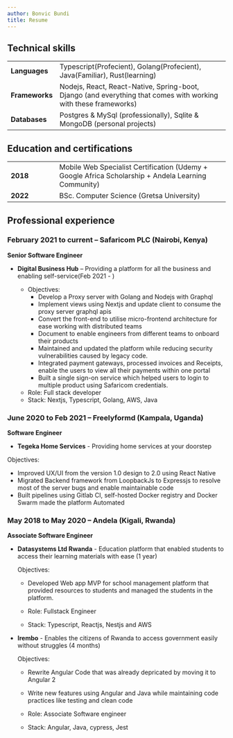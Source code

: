 ```yaml
---
author: Bonvic Bundi
title: Resume
---
```


<style>
    thead {
        display:none;
    }
    tbody tr td:first-child {
        width: 6em;
        font-weight: bold;
    }
    table, tr, td {
        border: none !important;
    }
</style>

## Technical skills

|            |                                                                                        |
| ---------- | -------------------------------------------------------------------------------------- |
| Languages  | Typescript(Profecient), Golang(Profecient), Java(Familiar), Rust(learning)                                 |
| Frameworks | Nodejs, React, React-Native, Spring-boot, Django (and everything that comes with working with these frameworks) |
| Databases  | Postgres & MySql (professionally), Sqlite & MongoDB (personal projects)                |

## Education and certifications

|      |                                                                                                     |
| ---- | --------------------------------------------------------------------------------------------------- |
| 2018 | Mobile Web Specialist Certification (Udemy + Google Africa Scholarship + Andela Learning Community) |
| 2022 | BSc. Computer Science (Gretsa University)                                                           |

## Professional experience

### February 2021 to current –  Safaricom PLC (Nairobi, Kenya)

**Senior Software Engineer**

- **Digital Business Hub** – Providing a platform for all the business and enabling self-service(Feb 2021 - )

  - Objectives:
    - Develop a Proxy server with Golang and Nodejs with Graphql
    - Implement views using Nextjs and update client to consume the proxy server graphql apis
    - Convert the front-end to utilise micro-frontend architecture for ease working with distributed teams
    - Document to enable engineers from different teams to onboard their products
    - Maintained and updated the platform while reducing security vulnerabilities caused by legacy code.
    - Integrated payment gateways, processed invoices and Receipts, enable the users to view all their payments within one portal
    - Built a single sign-on service which helped users to login to multiple product using Safaricom credentials.
  - Role: Full stack developer
  - Stack: Nextjs, Typescript, Golang, AWS, Java

### June 2020 to Feb 2021 – Freelyformd (Kampala, Uganda)
**Software Engineer**

- **Tegeka Home Services** - Providing home services at your doorstep

Objectives:
- Improved UX/UI from the version 1.0 design to 2.0 using React Native
- Migrated Backend framework from LoopbackJs to Expressjs to resolve most of the server bugs and enable maintainable code
- Built pipelines using Gitlab CI, self-hosted Docker registry and Docker Swarm made the platform Automated

### May 2018 to May 2020 – Andela (Kigali, Rwanda)

**Associate Software Engineer**

- **Datasystems Ltd Rwanda** - Education platform that enabled students to access their learning materials with ease (1 year)

    Objectives:
    -  Developed Web app MVP for school management platform that provided resources to students and managed the students in the platform.
    
  - Role: Fullstack Engineer
  - Stack: Typescript, Reactjs, Nestjs and AWS

- **Irembo** - Enables the citizens of Rwanda to access government easily without struggles (4 months)

    Objectives:
    -  Rewrite Angular Code that was already depricated by moving it to Angular 2
    - Write new features using Angular and Java while maintaining code practices like testing and clean code
    
  - Role: Associate Software engineer
  - Stack: Angular, Java, cypress, Jest


